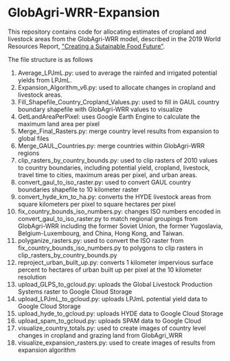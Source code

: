 # GlobAgri-WRR-Expansion
This repository contains code for allocating estimates of cropland and livestock areas from the GlobAgri-WRR model, described in the 2019 World Resources Report, ["Creating a Sutainable Food Future"](https://wrr-food.wri.org/).

The file structure is as follows
1. Average_LPJmL.py: used to average the rainfed and irrigated potential yields from LPJmL.
1. Expansion_Algorithm_v6.py: used to allocate changes in cropland and livestock areas.
1. Fill_Shapefile_Country_Cropland_Values.py: used to fill in GAUL country boundary shapefile with GlobAgri-WRR values to visualize
1. GetLandAreaPerPixel: uses Google Earth Engine to calculate the maximum land area per pixel
1. Merge_Final_Rasters.py: merge country level results from expansion to global files
1. Merge_GAUL_Countries.py: merge countries within GlobAgri-WRR regions
1. clip_rasters_by_country_bounds.py: used to clip rasters of 2010 values to country boundaries, including potential yield, cropland, livestock, travel time to cities, maximum areas per pixel, and urban areas.
1. convert_gaul_to_iso_raster.py: used to convert GAUL country boundaries shapefile to 10 kilometer raster 
1. convert_hyde_km_to_ha.py: converts the HYDE livestock areas from square kilometers per pixel to square hectares per pixel
1. fix_country_bounds_iso_numbers.py: changes ISO numbers encoded in convert_gaul_to_iso_raster.py to match regional groupings from GlobAgri-WRR including the former Soviet Union, the former Yugoslavia, Belgium-Luxembourg, and China, Hong Kong, and Taiwan.
1. polyganize_rasters.py: used to convert the ISO raster from fix_country_bounds_iso_numbers.py to polygons to clip rasters in clip_rasters_by_country_bounds.py
1. reproject_urban_built_up.py: converts 1 kilometer impervious surface percent to hectares of urban built up per pixel at the 10 kilometer resolution
1. upload_GLPS_to_gcloud.py: uploads the Global Livestock Production Systems raster to Google Cloud Storage
1. upload_LPJmL_to_gcloud.py: uploads LPJmL potential yield data to Google Cloud Storage
1. upload_hyde_to_gcloud.py: uploads HYDE data to Google Cloud Storage
1. upload_spam_to_gcloud.py: uploads SPAM data to Google Cloud
1. visualize_country_totals.py: used to create images of country level changes in cropland and grazing land from GlobAgri_WRR
1. visualize_expansion_rasters.py: used to create images of results from expansion algorithm

